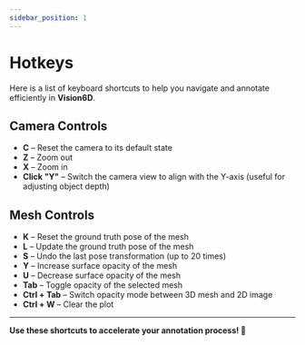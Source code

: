 ```yaml
---
sidebar_position: 1
---
```


# Hotkeys

Here is a list of keyboard shortcuts to help you navigate and annotate efficiently in **Vision6D**.

## Camera Controls

- **C** – Reset the camera to its default state
- **Z** – Zoom out
- **X** – Zoom in
- **Click "Y"** – Switch the camera view to align with the Y-axis (useful for adjusting object depth)

## Mesh Controls

- **K** – Reset the ground truth pose of the mesh
- **L** – Update the ground truth pose of the mesh
- **S** – Undo the last pose transformation (up to 20 times)
- **Y** – Increase surface opacity of the mesh
- **U** – Decrease surface opacity of the mesh
- **Tab** – Toggle opacity of the selected mesh
- **Ctrl + Tab** – Switch opacity mode between 3D mesh and 2D image
- **Ctrl + W** – Clear the plot

---

**Use these shortcuts to accelerate your annotation process! 🚀**
